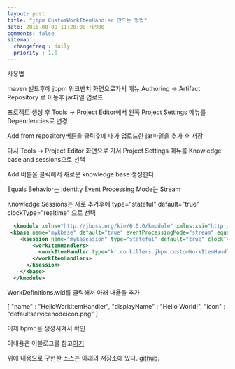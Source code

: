 ```yaml
---
layout: post
title: "jbpm CustomWorkItemHandler 만드는 방법"
date: 2016-08-09 11:28:00 +0900
comments: false
sitemap :
  changefreq : daily
  priority : 1.0
---
```

사용법 

maven 빌드후에 jbpm 워크밴치 화면으로가서 메뉴 Authoring -> Artifact Repository 로 이동후 jar파일 업로드

프로젝트 생성 후 Tools -> Project Editor에서 왼쪽 Project Settings 메뉴를 Dependencies로 변경

Add from repository버튼을 클릭후에 내가 업로드한 jar파일을 추가 후 저장

다시 Tools -> Project Editor 화면으로 가서 Project Settings 메뉴를 Knowledge base and sessions으로 선택

Add 버튼을 클릭해서 새로운 knowledge base 생성한다. 

Equals Behavior는 Identity 
Event Processing Mode는 Stream

Knowledge Sessions는 새로 추가후에 type="stateful" default="true" clockType="realtime" 으로 선택

```xml
  <kmodule xmlns="http://jboss.org/kie/6.0.0/kmodule" xmlns:xsi="http://www.w3.org/2001/XMLSchema-instance">
 <kbase name="mykbase" default="true" eventProcessingMode="stream" equalsBehavior="identity">
    <ksession name="mykasession" type="stateful" default="true" clockType="realtime">
        <workItemHandlers>
          <workItemHandler type="kr.co.killers.jbpm.customWorkItemHandler.HelloWorkItemHandler" name="HelloWorkItemHandler"/>
        </workItemHandlers>
      </ksession>
    </kbase>
  </kmodule>
```



WorkDefinitions.wid를 클릭해서 아래 내욜을 추가 

 [
   "name" : "HelloWorkItemHandler",
    "displayName" : "Hello World!",
    "icon" : "defaultservicenodeicon.png"
  ] 
  
이제 bpmn을 생성시켜서 확인 

이내용은 이블로그를 참고[여기](http://fxapps.blogspot.kr/2015/04/creating-custom-work-item-handler-in.html)

위에 내용으로 구현한 소스는 아래의 저장소에 있다. [github](https://github.com/sejoung/jbpmCustomWorkItemHandler).



